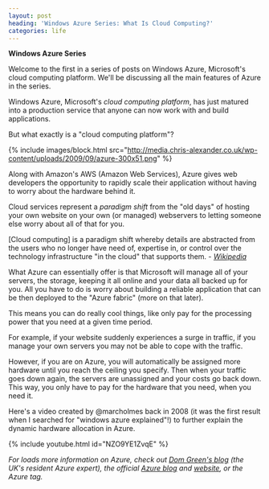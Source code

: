 ```yaml
---
layout: post
heading: 'Windows Azure Series: What Is Cloud Computing?'
categories: life
---
```


**Windows Azure Series**

Welcome to the first in a series of posts on Windows Azure, Microsoft's cloud computing platform. We'll be discussing all the main features of Azure in the series.

Windows Azure, Microsoft's *cloud computing platform*, has just matured into a production service that anyone can now work with and build applications.

But what exactly is a "cloud computing platform"?

{% include images/block.html src="http://media.chris-alexander.co.uk/wp-content/uploads/2009/09/azure-300x51.png" %}

Along with Amazon's AWS (Amazon Web Services), Azure gives web developers the opportunity to rapidly scale their application without having to worry about the hardware behind it.

Cloud services represent a *paradigm shift* from the "old days" of hosting your own website on your own (or managed) webservers to letting someone else worry about all of that for you.

[Cloud computing] is a paradigm shift whereby details are abstracted from the users who no longer have need of, expertise in, or control over the technology infrastructure "in the cloud" that supports them. - *[Wikipedia](http://en.wikipedia.org/wiki/Cloud_computing)*

What Azure can essentially offer is that Microsoft will manage all of your servers, the storage, keeping it all online and your data all backed up for you. All you have to do is worry about building a reliable application that can be then deployed to the "Azure fabric" (more on that later).

This means you can do really cool things, like only pay for the processing power that you need at a given time period.

For example, if your website suddenly experiences a surge in traffic, if you manage your own servers you may not be able to cope with the traffic.

However, if you are on Azure, you will automatically be assigned more hardware until you reach the ceiling you specify. Then when your traffic goes down again, the servers are unassigned and your costs go back down. This way, you only have to pay for the hardware that you need, when you need it.

Here's a video created by @marcholmes back in 2008 (it was the first result when I searched for "windows azure explained"!) to further explain the dynamic hardware allocation in Azure.

{% include youtube.html id="NZO9YE1ZvqE" %}

*For loads more information on Azure, check out [Dom Green's blog](http://domgreen.com) (the UK's resident Azure expert), the official [Azure blog](http://blogs.msdn.com/windowsazure/) and [website](http://www.microsoft.com/windowsazure/), or the Azure tag.*
